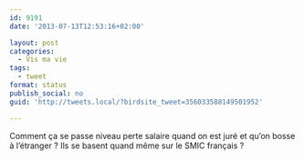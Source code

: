 ```yaml
---
id: 9191
date: '2013-07-13T12:53:16+02:00'

layout: post
categories:
  - Vis ma vie
tags:
  - tweet
format: status
publish_social: no
guid: 'http://tweets.local/?birdsite_tweet=356033588149501952'

---
```


Comment ça se passe niveau perte salaire quand on est juré et qu’on bosse à l’étranger ? Ils se basent quand même sur le SMIC français ?